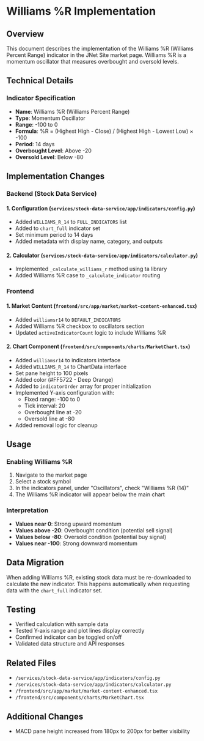 # Williams %R Implementation

## Overview
This document describes the implementation of the Williams %R (Williams Percent Range) indicator in the JNet Site market page. Williams %R is a momentum oscillator that measures overbought and oversold levels.

## Technical Details

### Indicator Specification
- **Name**: Williams %R (Williams Percent Range)
- **Type**: Momentum Oscillator
- **Range**: -100 to 0
- **Formula**: %R = (Highest High - Close) / (Highest High - Lowest Low) × -100
- **Period**: 14 days
- **Overbought Level**: Above -20
- **Oversold Level**: Below -80

## Implementation Changes

### Backend (Stock Data Service)

#### 1. Configuration (`services/stock-data-service/app/indicators/config.py`)
- Added `WILLIAMS_R_14` to `FULL_INDICATORS` list
- Added to `chart_full` indicator set
- Set minimum period to 14 days
- Added metadata with display name, category, and outputs

#### 2. Calculator (`services/stock-data-service/app/indicators/calculator.py`)
- Implemented `_calculate_williams_r` method using ta library
- Added Williams %R case to `_calculate_indicator` routing

### Frontend

#### 1. Market Content (`frontend/src/app/market/market-content-enhanced.tsx`)
- Added `williamsr14` to `DEFAULT_INDICATORS`
- Added Williams %R checkbox to oscillators section
- Updated `activeIndicatorCount` logic to include Williams %R

#### 2. Chart Component (`frontend/src/components/charts/MarketChart.tsx`)
- Added `williamsr14` to indicators interface
- Added `WILLIAMS_R_14` to ChartData interface
- Set pane height to 100 pixels
- Added color (#FF5722 - Deep Orange)
- Added to `indicatorOrder` array for proper initialization
- Implemented Y-axis configuration with:
  - Fixed range: -100 to 0
  - Tick interval: 20
  - Overbought line at -20
  - Oversold line at -80
- Added removal logic for cleanup

## Usage

### Enabling Williams %R
1. Navigate to the market page
2. Select a stock symbol
3. In the indicators panel, under "Oscillators", check "Williams %R (14)"
4. The Williams %R indicator will appear below the main chart

### Interpretation
- **Values near 0**: Strong upward momentum
- **Values above -20**: Overbought condition (potential sell signal)
- **Values below -80**: Oversold condition (potential buy signal)
- **Values near -100**: Strong downward momentum

## Data Migration
When adding Williams %R, existing stock data must be re-downloaded to calculate the new indicator. This happens automatically when requesting data with the `chart_full` indicator set.

## Testing
- Verified calculation with sample data
- Tested Y-axis range and plot lines display correctly
- Confirmed indicator can be toggled on/off
- Validated data structure and API responses

## Related Files
- `/services/stock-data-service/app/indicators/config.py`
- `/services/stock-data-service/app/indicators/calculator.py`
- `/frontend/src/app/market/market-content-enhanced.tsx`
- `/frontend/src/components/charts/MarketChart.tsx`

## Additional Changes
- MACD pane height increased from 180px to 200px for better visibility